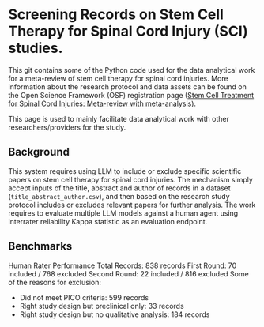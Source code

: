 # Screening Records on Stem Cell Therapy for Spinal Cord Injury (SCI) studies.
This git contains some of the Python code used for the data analytical work for a meta-review of stem cell therapy for spinal cord injuries. More information about the research protocol and data assets can be found on the Open Science Framework (OSF) registration page ([Stem Cell Treatment for Spinal Cord Injuries: Meta-review with meta-analysis](https://osf.io/qz5fu)).

This page is used to mainly facilitate data analytical work with other researchers/providers for the study.

## Background

This system requires using LLM to include or exclude specific scientific papers on stem cell therapy for spinal cord injuries. The mechanism simply accept inputs of the title, abstract and author of records in a dataset (`title_abstract_author.csv`), and then based on the research study protocol includes or excludes relevant papers for further analysis. The work requires to evaluate multiple LLM models against a human agent using interrater reliability Kappa statistic as an evaluation endpoint.  

## Benchmarks

Human Rater Performance
Total Records: 838 records
First Round: 70 included / 768 excluded 
Second Round: 22 included / 816 excluded 
Some of the reasons for exclusion:
+ Did not meet PICO criteria: 599 records
+ Right study design but preclinical only: 33 records
+ Right study design but no qualitative analysis: 184 records
